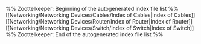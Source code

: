 %% Zoottelkeeper: Beginning of the autogenerated index file list  %%
 [[Networking/Networking Devices/Cables/Index of Cables|Index of Cables]]
 [[Networking/Networking Devices/Router/Index of Router|Index of Router]]
 [[Networking/Networking Devices/Switch/Index of Switch|Index of Switch]]
%% Zoottelkeeper: End of the autogenerated index file list  %%
